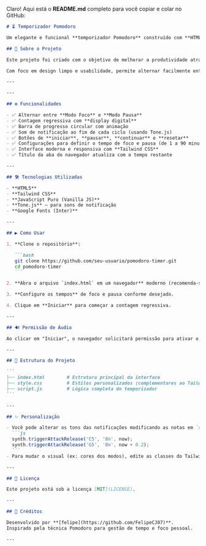 Claro! Aqui está o **README.md** completo para você copiar e colar no GitHub:

````markdown
# ⏳ Temporizador Pomodoro

Um elegante e funcional **temporizador Pomodoro** construído com **HTML**, **CSS (Tailwind)**, **JavaScript** e com alertas sonoros usando **Tone.js**.

## 🧠 Sobre o Projeto

Este projeto foi criado com o objetivo de melhorar a produtividade através da técnica Pomodoro, oferecendo uma experiência intuitiva, responsiva e personalizável.

Com foco em design limpo e usabilidade, permite alternar facilmente entre os modos de **foco** e **pausa**, configurar tempos personalizados e acompanhar o progresso com uma barra circular animada.

---

---

## ⚙️ Funcionalidades

- ✅ Alternar entre **Modo Foco** e **Modo Pausa**
- ✅ Contagem regressiva com **display digital**
- ✅ Barra de progresso circular com animação
- ✅ Som de notificação ao fim de cada ciclo (usando Tone.js)
- ✅ Botões de **iniciar**, **pausar**, **continuar** e **resetar**
- ✅ Configurações para definir o tempo de foco e pausa (de 1 a 90 minutos)
- ✅ Interface moderna e responsiva com **Tailwind CSS**
- ✅ Título da aba do navegador atualiza com o tempo restante

---

## 🛠️ Tecnologias Utilizadas

- **HTML5**
- **Tailwind CSS**
- **JavaScript Puro (Vanilla JS)**
- **Tone.js** – para sons de notificação
- **Google Fonts (Inter)**

---

## ▶️ Como Usar

1. **Clone o repositório**:

   ```bash
   git clone https://github.com/seu-usuario/pomodoro-timer.git
   cd pomodoro-timer
   ```

2. **Abra o arquivo `index.html` em um navegador** moderno (recomenda-se Chrome ou Firefox).

3. **Configure os tempos** de foco e pausa conforme desejado.

4. Clique em **Iniciar** para começar a contagem regressiva.

---

## 🔊 Permissão de Áudio

Ao clicar em "Iniciar", o navegador solicitará permissão para ativar o som. Isso é necessário para que os alertas sonoros funcionem corretamente com o Tone.js.

---

## 📁 Estrutura do Projeto

```
├── index.html        # Estrutura principal da interface
├── style.css         # Estilos personalizados (complementares ao Tailwind)
├── script.js         # Lógica completa do temporizador
```

---

## ✨ Personalização

- Você pode alterar os tons das notificações modificando as notas em `script.js`:
  ```js
  synth.triggerAttackRelease('C5', '8n', now);
  synth.triggerAttackRelease('G5', '8n', now + 0.2);
  ```
- Para mudar o visual (ex: cores dos modos), edite as classes do Tailwind diretamente no `index.html`.

---

## 📌 Licença

Este projeto está sob a licença [MIT](LICENSE).

---

## 🙌 Créditos

Desenvolvido por **[felipe](https://github.com/FelipeCJ07)**.  
Inspirado pela técnica Pomodoro para gestão de tempo e foco pessoal.

---
````


